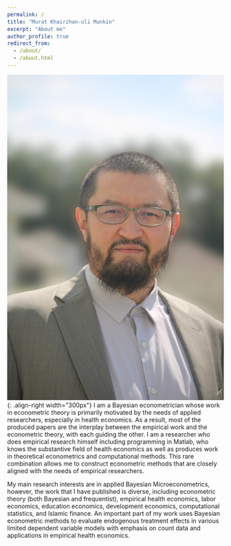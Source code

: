 ```yaml
---
permalink: /
title: "Murat Khairzhan-uli Munkin"
excerpt: "About me"
author_profile: true
redirect_from: 
  - /about/
  - /about.html
---
```


![MM](/images/MM.png){: .align-right width="300px"}
 I am a Bayesian econometrician whose work in econometric theory is primarily motivated by the needs of applied researchers, especially in health economics. As a result, most of the produced papers are the interplay between the empirical work and the econometric theory, with each guiding the other. I am a researcher who does empirical research himself including programming in Matlab, who knows the substantive field of health economics as well as produces work in theoretical econometrics and computational methods. This rare combination allows me to construct econometric methods that are closely aligned with the needs of empirical researchers.

My main research interests are in applied Bayesian Microeconometrics, however, the work that I have published is diverse, including econometric theory (both Bayesian and frequentist), empirical health economics, labor economics, education economics, development economics, computational statistics, and Islamic finance. An important part of my work uses Bayesian econometric methods to evaluate endogenous treatment effects in various limited dependent variable models with emphasis on count data and applications in empirical health economics.
